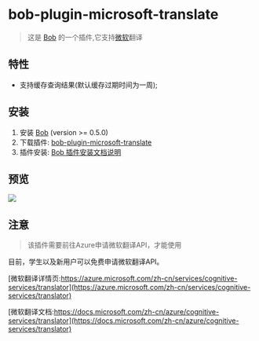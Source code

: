 # bob-plugin-microsoft-translate

> 这是 [Bob](https://ripperhe.gitee.io/bob/#/) 的一个插件,它支持[微软](https://azure.microsoft.com/en-us/services/cognitive-services/translator/)翻译

## 特性

- 支持缓存查询结果(默认缓存过期时间为一周);

## 安装

1. 安装 [Bob](https://ripperhe.gitee.io/bob/#/general/quickstart/install) (version >= 0.5.0)
2. 下载插件: [bob-plugin-microsoft-translate](https://github.com/silver-ymz/bob-plugin-microsoft-translate/releases)
3. 插件安装: [Bob 插件安装文档说明](https://ripperhe.gitee.io/bob/#/general/quickstart/plugin?id=%e5%ae%89%e8%a3%85%e6%8f%92%e4%bb%b6)

## 预览
![](https://cdn.jsdelivr.net/gh/silver-ymz/image@master/macbook-air/202207171317616.png)

## 注意

> 该插件需要前往Azure申请微软翻译API，才能使用

目前，学生以及新用户可以免费申请微软翻译API。

[微软翻译详情页:https://azure.microsoft.com/zh-cn/services/cognitive-services/translator](https://azure.microsoft.com/zh-cn/services/cognitive-services/translator)

[微软翻译文档:https://docs.microsoft.com/zh-cn/azure/cognitive-services/translator](https://docs.microsoft.com/zh-cn/azure/cognitive-services/translator)

